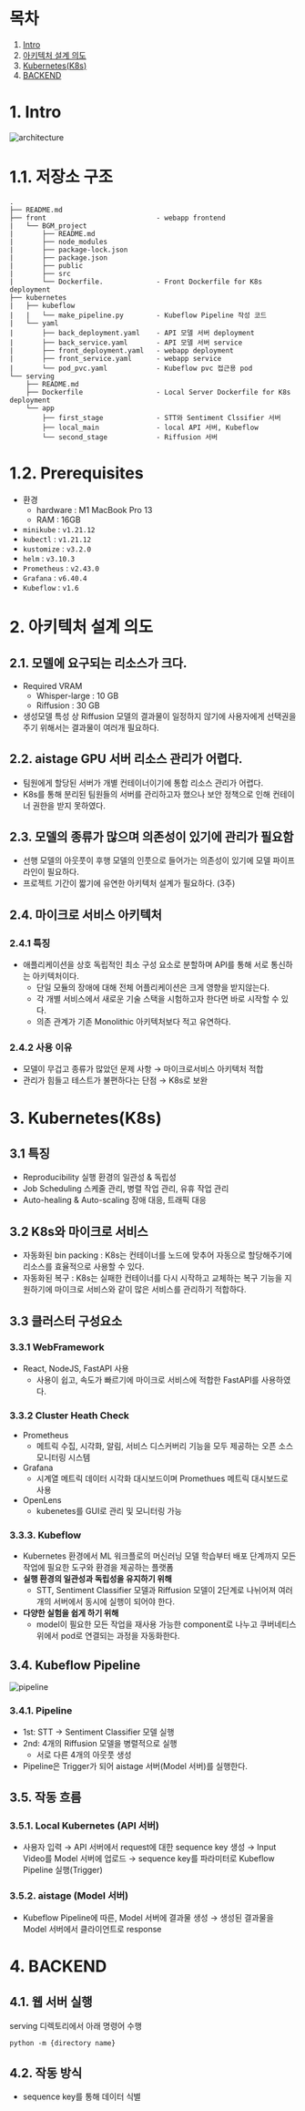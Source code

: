 # 목차
1. [Intro](#1-intro)
2. [아키텍처 설계 의도](#2-아키텍처-설계-의도)
3. [Kubernetes(K8s)](#3-kubernetesk8s)
4. [BACKEND](#4-backend)

# 1. Intro
![architecture](https://user-images.githubusercontent.com/113088158/218088271-670172ad-b43e-4f20-826c-e9cb15000ca2.png)
# 1.1. 저장소 구조
```
.
├── README.md
├── front                           - webapp frontend
|   └── BGM_project
|       ├── README.md
|       ├── node_modules
|       ├── package-lock.json
|       ├── package.json
|       ├── public
|       ├── src
|       └── Dockerfile.             - Front Dockerfile for K8s deployment
├── kubernetes
|   ├── kubeflow
|   |   └── make_pipeline.py        - Kubeflow Pipeline 작성 코드
|   └── yaml
|       ├── back_deployment.yaml    - API 모델 서버 deployment
|       ├── back_service.yaml       - API 모델 서버 service
|       ├── front_deployment.yaml   - webapp deployment
|       ├── front_service.yaml      - webapp service
|       └── pod_pvc.yaml            - Kubeflow pvc 접근용 pod
└── serving
    ├── README.md
    ├── Dockerfile                  - Local Server Dockerfile for K8s deployment
    └── app
        ├── first_stage             - STT와 Sentiment Clssifier 서버
        ├── local_main              - local API 서버, Kubeflow
        └── second_stage            - Riffusion 서버
```
# 1.2. Prerequisites
- 환경 
    - hardware : M1 MacBook Pro 13
    - RAM : 16GB
- `minikube` : `v1.21.12`
- `kubectl` : `v1.21.12`
- `kustomize` : `v3.2.0`
- `helm` : `v3.10.3`
- `Prometheus` : `v2.43.0`
- `Grafana` : `v6.40.4`
- `Kubeflow` : `v1.6`


# 2. 아키텍처 설계 의도
## 2.1. 모델에 요구되는 리소스가 크다.
* Required VRAM
  * Whisper-large : 10 GB
  * Riffusion : 30 GB
* 생성모델 특성 상 Riffusion 모델의 결과물이 일정하지 않기에 사용자에게 선택권을 주기 위해서는 결과물이 여러개 필요하다.

## 2.2. aistage GPU 서버 리소스 관리가 어렵다.
* 팀원에게 할당된 서버가 개별 컨테이너이기에 통합 리소스 관리가 어렵다.
* K8s를 통해 분리된 팀원들의 서버를 관리하고자 했으나 보안 정책으로 인해 컨테이너 권한을 받지 못하였다. 
  
## 2.3. 모델의 종류가 많으며 의존성이 있기에 관리가 필요함
* 선행 모델의 아웃풋이 후행 모델의 인풋으로 들어가는 의존성이 있기에 모델 파이프라인이 필요하다.
* 프로젝트 기간이 짧기에 유연한 아키텍처 설계가 필요하다. (3주)

## 2.4. 마이크로 서비스 아키텍처
### 2.4.1 특징
* 애플리케이션을 상호 독립적인 최소 구성 요소로 분할하며 API를 통해 서로 통신하는 아키텍처이다.
  * 단일 모듈의 장애에 대해 전체 어플리케이션은 크게 영향을 받지않는다.
  * 각 개별 서비스에서 새로운 기술 스택을 시험하고자 한다면 바로 시작할 수 있다. 
  * 의존 관계가 기존 Monolithic 아키텍처보다 적고 유연하다.

### 2.4.2 사용 이유
* 모델이 무겁고 종류가 많았던 문제 사항 $\to$ 마이크로서비스 아키텍처 적합
* 관리가 힘들고 테스트가 불편하다는 단점 $\to$ K8s로 보완

# 3. Kubernetes(K8s)
## 3.1 특징
- Reproducibility 실행 환경의 일관성 & 독립성
- Job Scheduling 스케줄 관리, 병렬 작업 관리, 유휴 작업 관리
- Auto-healing & Auto-scaling 장애 대응, 트래픽 대응
## 3.2 K8s와 마이크로 서비스
- 자동화된 bin packing : K8s는 컨테이너를 노드에 맞추어 자동으로 할당해주기에 리소스를 효율적으로 사용할 수 있다.
- 자동화된 복구 : K8s는 실패한 컨테이너를 다시 시작하고 교체하는 복구 기능을 지원하기에 마이크로 서비스와 같이 많은 서비스를 관리하기 적합하다.
  
## 3.3 클러스터 구성요소
### 3.3.1 WebFramework
* React, NodeJS, FastAPI 사용
  * 사용이 쉽고, 속도가 빠르기에 마이크로 서비스에 적합한 FastAPI를 사용하였다.
### 3.3.2 Cluster Heath Check
* Prometheus
  * 메트릭 수집, 시각화, 알림, 서비스 디스커버리 기능을 모두 제공하는 오픈 소스 모니터링 시스템
* Grafana
    * 시계열 메트릭 데이터 시각화 대시보드이며 Promethues 메트릭 대시보드로 사용
* OpenLens
    * kubenetes를 GUI로 관리 및 모니터링 가능

### 3.3.3. Kubeflow 
* Kubernetes 환경에서 ML 워크플로의 머신러닝 모델 학습부터 배포 단계까지 모든 작업에 필요한 도구와 환경을 제공하는 플랫폼
* **실행 환경의 일관성과 독립성을 유지하기 위해**
    * STT, Sentiment Classifier 모델과 Riffusion 모델이 2단계로 나뉘어져 여러개의 서버에서 동시에 실행이 되어야 한다.
* **다양한 실험을 쉽게 하기 위해**
    * model이 필요한 모든 작업을 재사용 가능한 component로 나누고 쿠버네티스 위에서 pod로 연결되는 과정을 자동화한다.

## 3.4. Kubeflow Pipeline
![pipeline](https://user-images.githubusercontent.com/113088158/218088118-77d6223f-29db-4b37-9689-480d10d104c7.png)
### 3.4.1. Pipeline
* 1st: STT → Sentiment Classifier 모델 실행
* 2nd: 4개의 Riffusion 모델을 병렬적으로 실행
    * 서로 다른 4개의 아웃풋 생성
* Pipeline은 Trigger가 되어 aistage 서버(Model 서버)를 실행한다.

## 3.5. 작동 흐름
### 3.5.1. Local Kubernetes (API 서버)
* 사용자 입력 → API 서버에서 request에 대한 sequence key 생성 → Input Video를 Model 서버에 업로드 → sequence key를 파라미터로 Kubeflow Pipeline 실행(Trigger)
### 3.5.2. aistage (Model 서버)
* Kubeflow Pipeline에 따른, Model 서버에 결과물 생성 → 생성된 결과물을 Model 서버에서 클라이언트로 response


# 4. BACKEND
## 4.1. 웹 서버 실행
serving 디렉토리에서 아래 명령어 수행
```
python -m {directory name}
```
## 4.2. 작동 방식
* sequence key를 통해 데이터 식별
